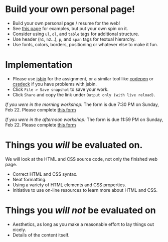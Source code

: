 Build your own personal page!
=
- Build your own personal page / resume for the web!
- See [this page](http://cs.nyu.edu/web/People/phdstudents.html) for examples, but put your own spin on it.
- Consider using `ul`, `ol`, and `table` tags for additional structure.
- Use header (`h1`, `h2`...), `p`, and `span` tags for textual hierarchy.
- Use fonts, colors, borders, positioning or whatever else to make it fun.

Implementation
=
- Please use [jsbin](http://jsbin.com) for the assignment, or a similar tool like [codepen](http://codepen.io) or [cssdeck](http://cssdeck.com) if you have problems with jsbin.
- Click `File > Save snapshot` to save your work.
- Click `Share` and copy the link under `Output only (with live reload)`.

_If you were in the morning workshop:_ 
The form is due 7:30 PM on Sunday, Feb 22.  Please complete [this form](https://c4qnyc.wufoo.com/forms/access-code-workshop-am-project-submission/)

_If you were in the afternoon workshop:_ 
The form is due 11:59 PM on Sunday, Feb 22.  Please complete [this form](https://c4qnyc.wufoo.com/forms/access-code-workshop-pm-project-submission/)

Things you *will* be evaluated on.
=
We will look at the HTML and CSS source code, not only the finished web page.
- Correct HTML and CSS syntax.
- Neat formatting.
- Using a variety of HTML elements and CSS properties.
- Initiative to use on-line resources to learn more about HTML and CSS.

Things you *will not* be evaluated on
=
- Aesthetics, as long as you make a reasonable effort to lay things out nicely.
- Details of the content itself.
